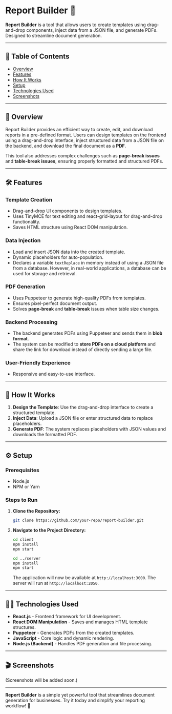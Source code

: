 # **Report Builder** 📄

**Report Builder** is a tool that allows users to create templates using drag-and-drop components, inject data from a JSON file, and generate PDFs. Designed to streamline document generation.

---

## 📑 **Table of Contents**

- [Overview](#overview)
- [Features](#features)
- [How It Works](#how-it-works)
- [Setup](#setup)
- [Technologies Used](#technologies-used)
- [Screenshots](#screenshots)

---

## 🚀 **Overview**

Report Builder provides an efficient way to create, edit, and download reports in a pre-defined format. Users can design templates on the frontend using a drag-and-drop interface, inject structured data from a JSON file on the backend, and download the final document as a **PDF**.

This tool also addresses complex challenges such as **page-break issues** and **table-break issues**, ensuring properly formatted and structured PDFs.

---

## 🛠️ **Features**

### **Template Creation**
- Drag-and-drop UI components to design templates.
- Uses TinyMCE for text editing and react-grid-layout for drag-and-drop functionality.
- Saves HTML structure using React DOM manipulation.

### **Data Injection**
- Load and insert JSON data into the created template.
- Dynamic placeholders for auto-population.
- Declares a variable `textReplace` in memory instead of using a JSON file from a database. However, in real-world applications, a database can be used for storage and retrieval.

### **PDF Generation**
- Uses Puppeteer to generate high-quality PDFs from templates.
- Ensures pixel-perfect document output.
- Solves **page-break** and **table-break** issues when table size changes.

### **Backend Processing**
- The backend generates PDFs using Puppeteer and sends them in **blob format**.
- The system can be modified to **store PDFs on a cloud platform** and share the link for download instead of directly sending a large file.

### **User-Friendly Experience**
- Responsive and easy-to-use interface.

---

## 🔄 **How It Works**

1. **Design the Template**: Use the drag-and-drop interface to create a structured template.
2. **Inject Data**: Upload a JSON file or enter structured data to replace placeholders.
3. **Generate PDF**: The system replaces placeholders with JSON values and downloads the formatted PDF.

---

## ⚙️ **Setup**

### **Prerequisites**
- Node.js
- NPM or Yarn

### **Steps to Run**

1. **Clone the Repository:**
   ```bash
   git clone https://github.com/your-repo/report-builder.git
   ```

2. **Navigate to the Project Directory:**
   ```bash
   cd client  
   npm install  
   npm start  

   cd ../server  
   npm install  
   npm start  
   ```
   The application will now be available at `http://localhost:3000`.
   The server will run at `http://localhost:2050`.

---

## 🧑‍💻 **Technologies Used**

- **React.js** - Frontend framework for UI development.
- **React DOM Manipulation** - Saves and manages HTML template structures.
- **Puppeteer** - Generates PDFs from the created templates.
- **JavaScript** - Core logic and dynamic rendering.
- **Node.js (Backend)** - Handles PDF generation and file processing.

---

## 🎬 **Screenshots**

(Screenshots will be added soon.)

---

**Report Builder** is a simple yet powerful tool that streamlines document generation for businesses. Try it today and simplify your reporting workflow! 🚀
